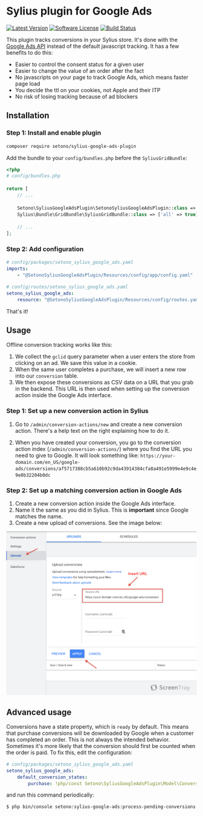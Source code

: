 # Sylius plugin for Google Ads

[![Latest Version][ico-version]][link-packagist]
[![Software License][ico-license]](LICENSE)
[![Build Status][ico-github-actions]][link-github-actions]

This plugin tracks conversions in your Sylius store. It's done with the [Google Ads API](https://developers.google.com/google-ads/api/docs/start)
instead of the default javascript tracking. It has a few benefits to do this:
- Easier to control the consent status for a given user
- Easier to change the value of an order after the fact
- No javascripts on your page to track Google Ads, which means faster page load
- You decide the ttl on your cookies, not Apple and their ITP
- No risk of losing tracking because of ad blockers

## Installation

### Step 1: Install and enable plugin

```bash
composer require setono/sylius-google-ads-plugin
```

Add the bundle to your `config/bundles.php` before the `SyliusGridBundle`:

```php
<?php
# config/bundles.php

return [
    // ...
    
    Setono\SyliusGoogleAdsPlugin\SetonoSyliusGoogleAdsPlugin::class => ['all' => true], // Added before the grid bundle
    Sylius\Bundle\GridBundle\SyliusGridBundle::class => ['all' => true],
    
    // ...
];
```

### Step 2: Add configuration
```yaml
# config/packages/setono_sylius_google_ads.yaml
imports:
    - "@SetonoSyliusGoogleAdsPlugin/Resources/config/app/config.yaml"
```

```yaml
# config/routes/setono_sylius_google_ads.yaml
setono_sylius_google_ads:
    resource: "@SetonoSyliusGoogleAdsPlugin/Resources/config/routes.yaml"
```

That's it!

## Usage

Offline conversion tracking works like this:

1. We collect the `gclid` query parameter when a user enters the store from clicking on an ad. We save this value in a cookie.
2. When the same user completes a purchase, we will insert a new row into our `conversion` table.
3. We then expose these conversions as CSV data on a URL that you grab in the backend. This URL is then used when setting
up the conversion action inside the Google Ads interface.
   
### Step 1: Set up a new conversion action in Sylius
1. Go to `/admin/conversion-actions/new` and create a new conversion action. There's a help text on the right explaining
how to do it.
   
2. When you have created your conversion, you go to the conversion action index (`/admin/conversion-actions/`) where you
find the URL you need to give to Google. It will look something like: `https://your-domain.com/en_US/google-ads/conversions/af5717388cb5a610b92c9da43914384cfa8a491e5999e4e9c4e9e0b32204b0dc`
   
### Step 2: Set up a matching conversion action in Google Ads
1. Create a new conversion action inside the Google Ads interface.
2. Name it the same as you did in Sylius. This is **important** since Google matches the name.
3. Create a new upload of conversions. See the image below:

![Upload conversions](docs/images/conversion-uploads.png)

## Advanced usage
Conversions have a state property, which is `ready` by default. This means that purchase conversions will be downloaded
by Google when a customer has completed an order. This is not always the intended behavior. Sometimes it's more likely
that the conversion should first be counted when the order is paid. To fix this, edit the configuration:

```yaml
# config/packages/setono_sylius_google_ads.yaml
setono_sylius_google_ads:
    default_conversion_states:
        purchase: !php/const Setono\SyliusGoogleAdsPlugin\Model\ConversionInterface::STATE_PENDING
```

and run this command periodically:

```bash
$ php bin/console setono:sylius-google-ads:process-pending-conversions
```

[ico-version]: https://poser.pugx.org/setono/sylius-google-ads-plugin/v/stable
[ico-license]: https://poser.pugx.org/setono/sylius-google-ads-plugin/license
[ico-github-actions]: https://github.com/Setono/SyliusGoogleAdsPlugin/workflows/build/badge.svg

[link-packagist]: https://packagist.org/packages/setono/sylius-google-ads-plugin
[link-github-actions]: https://github.com/Setono/SyliusGoogleAdsPlugin/actions
